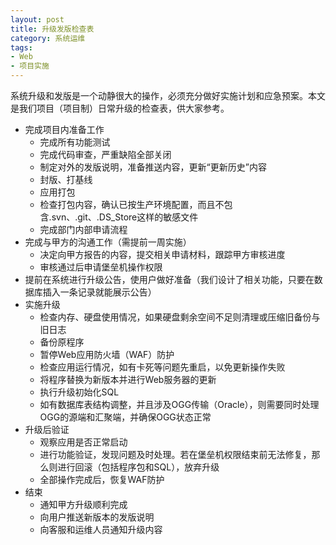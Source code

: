 ```yaml
---
layout: post
title: 升级发版检查表
category: 系统运维
tags:
- Web
- 项目实施
---
```

系统升级和发版是一个动静很大的操作，必须充分做好实施计划和应急预案。本文是我们项目（项目制）日常升级的检查表，供大家参考。

<!-- more -->

* 完成项目内准备工作
    * 完成所有功能测试
    * 完成代码审查，严重缺陷全部关闭
    * 制定对外的发版说明，准备推送内容，更新“更新历史”内容
    * 封版、打基线
    * 应用打包
    * 检查打包内容，确认已按生产环境配置，而且不包含.svn、.git、.DS_Store这样的敏感文件
    * 完成部门内部申请流程
* 完成与甲方的沟通工作（需提前一周实施）
    * 决定向甲方报告的内容，提交相关申请材料，跟踪甲方审核进度
    * 审核通过后申请堡垒机操作权限
* 提前在系统进行升级公告，使用户做好准备（我们设计了相关功能，只要在数据库插入一条记录就能展示公告）
* 实施升级
    * 检查内存、硬盘使用情况，如果硬盘剩余空间不足则清理或压缩旧备份与旧日志
    * 备份原程序
    * 暂停Web应用防火墙（WAF）防护
    * 检查应用运行情况，如有卡死等问题先重启，以免更新操作失败
    * 将程序替换为新版本并进行Web服务器的更新
    * 执行升级初始化SQL
    * 如有数据库表结构调整，并且涉及OGG传输（Oracle），则需要同时处理OGG的源端和汇聚端，并确保OGG状态正常
* 升级后验证
    * 观察应用是否正常启动
    * 进行功能验证，发现问题及时处理。若在堡垒机权限结束前无法修复，那么则进行回滚（包括程序包和SQL），放弃升级
    * 全部操作完成后，恢复WAF防护
* 结束
    * 通知甲方升级顺利完成
    * 向用户推送新版本的发版说明
    * 向客服和运维人员通知升级内容
